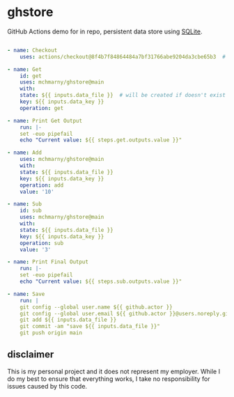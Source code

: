 # ghstore

GitHub Actions demo for in repo, persistent data store using [SQLite](https://sqlite.org/index.html).

```yaml

- name: Checkout
    uses: actions/checkout@8f4b7f84864484a7bf31766abe9204da3cbe65b3  # v3.5.0

- name: Get
    id: get
    uses: mchmarny/ghstore@main
    with:
    state: ${{ inputs.data_file }}  # will be created if doesn't exist
    key: ${{ inputs.data_key }}
    operation: get

- name: Print Get Output
    run: |-
    set -euo pipefail
    echo "Current value: ${{ steps.get.outputs.value }}"

- name: Add
    uses: mchmarny/ghstore@main
    with:
    state: ${{ inputs.data_file }}
    key: ${{ inputs.data_key }}
    operation: add
    value: '10'

- name: Sub
    id: sub
    uses: mchmarny/ghstore@main
    with:
    state: ${{ inputs.data_file }}
    key: ${{ inputs.data_key }}
    operation: sub
    value: '3'

- name: Print Final Output
    run: |-
    set -euo pipefail
    echo "Current value: ${{ steps.sub.outputs.value }}"

- name: Save
    run: |
    git config --global user.name ${{ github.actor }}
    git config --global user.email ${{ github.actor }}@users.noreply.github.com
    git add ${{ inputs.data_file }}
    git commit -am "save ${{ inputs.data_file }}"
    git push origin main
```



## disclaimer

This is my personal project and it does not represent my employer. While I do my best to ensure that everything works, I take no responsibility for issues caused by this code.